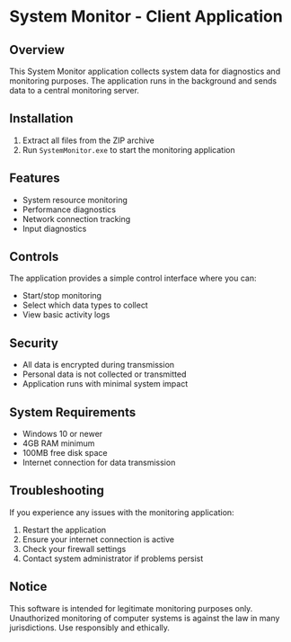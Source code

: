 # System Monitor - Client Application

## Overview
This System Monitor application collects system data for diagnostics and monitoring purposes. The application runs in the background and sends data to a central monitoring server.

## Installation
1. Extract all files from the ZIP archive
2. Run `SystemMonitor.exe` to start the monitoring application

## Features
- System resource monitoring
- Performance diagnostics
- Network connection tracking
- Input diagnostics

## Controls
The application provides a simple control interface where you can:
- Start/stop monitoring
- Select which data types to collect
- View basic activity logs

## Security
- All data is encrypted during transmission
- Personal data is not collected or transmitted
- Application runs with minimal system impact

## System Requirements
- Windows 10 or newer
- 4GB RAM minimum
- 100MB free disk space
- Internet connection for data transmission

## Troubleshooting
If you experience any issues with the monitoring application:
1. Restart the application
2. Ensure your internet connection is active
3. Check your firewall settings
4. Contact system administrator if problems persist

## Notice
This software is intended for legitimate monitoring purposes only. Unauthorized monitoring of computer systems is against the law in many jurisdictions. Use responsibly and ethically.
